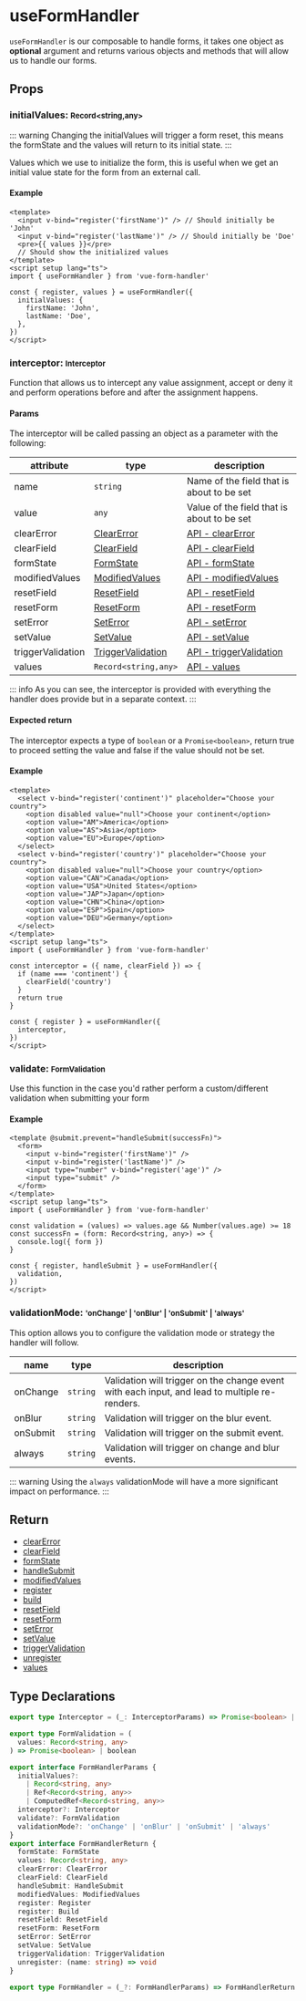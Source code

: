# useFormHandler

`useFormHandler` is our composable to handle forms, it takes one object as **optional** argument and returns various objects and methods that will allow us to handle our forms.

## Props

### initialValues: <font size=2>Record<string,any></font>

::: warning
Changing the initialValues will trigger a form reset, this means the formState and the values will return to its initial state.
:::

Values which we use to initialize the form, this is useful when we get an initial value state for the form from an external call.

#### Example

```vue
<template>
  <input v-bind="register('firstName')" /> // Should initially be 'John'
  <input v-bind="register('lastName')" /> // Should initially be 'Doe'
  <pre>{{ values }}</pre>
  // Should show the initialized values
</template>
<script setup lang="ts">
import { useFormHandler } from 'vue-form-handler'

const { register, values } = useFormHandler({
  initialValues: {
    firstName: 'John',
    lastName: 'Doe',
  },
})
</script>
```

### interceptor: <font size=2>Interceptor</font>

Function that allows us to intercept any value assignment, accept or deny it and perform operations before and after the assignment happens.

#### Params

The interceptor will be called passing an object as a parameter with the following:

| attribute         | type                                                                            | description                                                         |
| ----------------- | ------------------------------------------------------------------------------- | ------------------------------------------------------------------- |
| name              | `string`                                                                        | Name of the field that is about to be set                           |
| value             | `any`                                                                           | Value of the field that is about to be set                          |
| clearError        | [ClearError](/api/use-form-handler/clear-error#type-declarations)               | [API - clearError](/api/use-form-handler/clear-error)               |
| clearField        | [ClearField](/api/use-form-handler/clear-field#type-declarations)               | [API - clearField](/api/use-form-handler/clear-field)               |
| formState         | [FormState](/api/use-form-handler/form-state#type-declarations)                 | [API - formState](/api/use-form-handler/form-state)                 |
| modifiedValues    | [ModifiedValues](/api/use-form-handler/modified-values#type-declarations)       | [API - modifiedValues](/api/use-form-handler/modified-values)       |
| resetField        | [ResetField](/api/use-form-handler/reset-field#type-declarations)               | [API - resetField](/api/use-form-handler/reset-field)               |
| resetForm         | [ResetForm](/api/use-form-handler/reset-form#type-declarations)                 | [API - resetForm](/api/use-form-handler/reset-form)                 |
| setError          | [SetError](/api/use-form-handler/set-error#type-declarations)                   | [API - setError](/api/use-form-handler/set-error)                   |
| setValue          | [SetValue](/api/use-form-handler/set-value#type-declarations)                   | [API - setValue](/api/use-form-handler/set-value)                   |
| triggerValidation | [TriggerValidation](/api/use-form-handler/trigger-validation#type-declarations) | [API - triggerValidation](/api/use-form-handler/trigger-validation) |
| values            | `Record<string,any>`                                                            | [API - values](/api/use-form-handler/values)                        |

::: info
As you can see, the interceptor is provided with everything the handler does provide but in a separate context.
:::

#### Expected return

The interceptor expects a type of `boolean` or a `Promise<boolean>`,
return true to proceed setting the value and false if the value should not be set.

#### Example

```vue
<template>
  <select v-bind="register('continent')" placeholder="Choose your country">
    <option disabled value="null">Choose your continent</option>
    <option value="AM">America</option>
    <option value="AS">Asia</option>
    <option value="EU">Europe</option>
  </select>
  <select v-bind="register('country')" placeholder="Choose your country">
    <option disabled value="null">Choose your country</option>
    <option value="CAN">Canada</option>
    <option value="USA">United States</option>
    <option value="JAP">Japan</option>
    <option value="CHN">China</option>
    <option value="ESP">Spain</option>
    <option value="DEU">Germany</option>
  </select>
</template>
<script setup lang="ts">
import { useFormHandler } from 'vue-form-handler'

const interceptor = ({ name, clearField }) => {
  if (name === 'continent') {
    clearField('country')
  }
  return true
}

const { register } = useFormHandler({
  interceptor,
})
</script>
```

### validate: <font size=2>FormValidation</font>

Use this function in the case you'd rather perform a custom/different validation when submitting your form

#### Example

```vue
<template @submit.prevent="handleSubmit(successFn)">
  <form>
    <input v-bind="register('firstName')" />
    <input v-bind="register('lastName')" />
    <input type="number" v-bind="register('age')" />
    <input type="submit" />
  </form>
</template>
<script setup lang="ts">
import { useFormHandler } from 'vue-form-handler'

const validation = (values) => values.age && Number(values.age) >= 18
const successFn = (form: Record<string, any>) => {
  console.log({ form })
}

const { register, handleSubmit } = useFormHandler({
  validation,
})
</script>
```

### validationMode: <font size="2">'onChange' | 'onBlur' | 'onSubmit' | 'always'</font>

This option allows you to configure the validation mode or strategy the handler will follow.

| name     | type     | description                                                                                   |
| -------- | -------- | --------------------------------------------------------------------------------------------- |
| onChange | `string` | Validation will trigger on the change event with each input, and lead to multiple re-renders. |
| onBlur   | `string` | Validation will trigger on the blur event.                                                    |
| onSubmit | `string` | Validation will trigger on the submit event.                                                  |
| always   | `string` | Validation will trigger on change and blur events.                                            |

::: warning
Using the `always` validationMode will have a more significant impact on performance.
:::

## Return

- [clearError](/api/use-form-handler/clear-error)
- [clearField](/api/use-form-handler/clear-field)
- [formState](/api/use-form-handler/form-state)
- [handleSubmit](/api/use-form-handler/handle-submit)
- [modifiedValues](/api/use-form-handler/modified-values)
- [register](/api/use-form-handler/register)
- [build](/api/use-form-handler/build)
- [resetField](/api/use-form-handler/reset-field)
- [resetForm](/api/use-form-handler/reset-form)
- [setError](/api/use-form-handler/set-error)
- [setValue](/api/use-form-handler/set-value)
- [triggerValidation](/api/use-form-handler/trigger-validation)
- [unregister](/api/use-form-handler/unregister)
- [values](/api/use-form-handler/values)

## Type Declarations

```ts
export type Interceptor = (_: InterceptorParams) => Promise<boolean> | boolean

export type FormValidation = (
  values: Record<string, any>
) => Promise<boolean> | boolean

export interface FormHandlerParams {
  initialValues?:
    | Record<string, any>
    | Ref<Record<string, any>>
    | ComputedRef<Record<string, any>>
  interceptor?: Interceptor
  validate?: FormValidation
  validationMode?: 'onChange' | 'onBlur' | 'onSubmit' | 'always'
}
export interface FormHandlerReturn {
  formState: FormState
  values: Record<string, any>
  clearError: ClearError
  clearField: ClearField
  handleSubmit: HandleSubmit
  modifiedValues: ModifiedValues
  register: Register
  register: Build
  resetField: ResetField
  resetForm: ResetForm
  setError: SetError
  setValue: SetValue
  triggerValidation: TriggerValidation
  unregister: (name: string) => void
}

export type FormHandler = (_?: FormHandlerParams) => FormHandlerReturn
```
